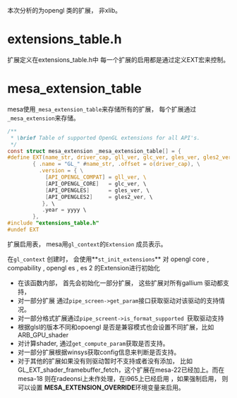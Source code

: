 
本次分析的为opengl 类的扩展， 非xlib。

# extensions_table.h

扩展定义在extensions_table.h中
每一个扩展的启用都是通过定义EXT宏来控制。

# mesa_extension_table

mesa使用`_mesa_extension_table`来存储所有的扩展， 每个扩展通过`_mesa_extension`来存储。


```c
/**
 * \brief Table of supported OpenGL extensions for all API's.
 */
const struct mesa_extension _mesa_extension_table[] = {
#define EXT(name_str, driver_cap, gll_ver, glc_ver, gles_ver, gles2_ver, yyyy) \
        { .name = "GL_" #name_str, .offset = o(driver_cap), \
          .version = { \
            [API_OPENGL_COMPAT] = gll_ver, \  
            [API_OPENGL_CORE]   = glc_ver, \
            [API_OPENGLES]      = gles_ver, \ 
            [API_OPENGLES2]     = gles2_ver, \
           }, \
           .year = yyyy \
        },
#include "extensions_table.h"                 
#undef EXT
```

扩展启用表， mesa用`gl_context`的`Extension` 成员表示。 

在`gl_context` 创建时， 会使用**`st_init_extensions`** 对 opengl core , compability , opengl es , es 2 的Extension进行初始化

* 在该函数内部， 首先会初始化一部分扩展， 这些扩展对所有gallium 驱动都支持， 
* 对一部分扩展 通过`pipe_screen->get_param`接口获取驱动对该驱动的支持情况。
* 对一部分格式扩展通过`pipe_screent->is_format_supported `获取驱动支持
* 根据glsl的版本不同和opoengl 是否是兼容模式也会设置不同扩展，比如ARB_GPU_shader
* 对计算shader, 通过`get_compute_param`获取是否支持。
* 对一部分扩展根据winsys获取config信息来判断是否支持。
* 对于其他的扩展如果没有则驱动暂时不支持或者没有添加，  比如GL_EXT_shader_framebuffer_fetch，这个扩展在mesa-22已经加上。而在mesa-18 则在radeonsi上未作处理，在i965上已经启用 ，如果强制启用， 则可以设置 **MESA_EXTENSION_OVERRIDE**环境变量来启用。



